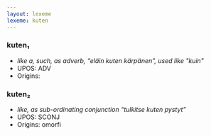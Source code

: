 ```yaml
---
layout: lexeme
lexeme: kuten
---
```


###  kuten₁

* _like a, such, as adverb, “eläin kuten kärpänen”, used like "kuin"_
* UPOS:  ADV
* Origins: 


###  kuten₂

* _like, as sub-ordinating conjunction “tulkitse kuten pystyt”_
* UPOS:  SCONJ
* Origins: omorfi 

